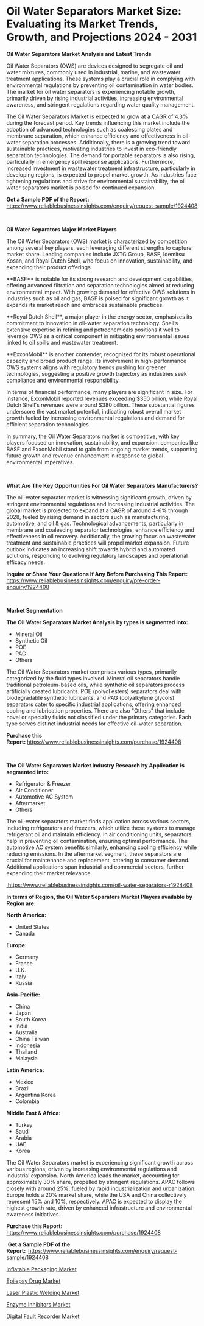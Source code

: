 <p><h1>Oil Water Separators Market Size: Evaluating its Market Trends, Growth, and Projections 2024 - 2031</h1></p><p><strong>Oil Water Separators Market Analysis and Latest Trends</strong></p>
<p><p>Oil Water Separators (OWS) are devices designed to segregate oil and water mixtures, commonly used in industrial, marine, and wastewater treatment applications. These systems play a crucial role in complying with environmental regulations by preventing oil contamination in water bodies. The market for oil water separators is experiencing notable growth, primarily driven by rising industrial activities, increasing environmental awareness, and stringent regulations regarding water quality management.</p><p>The Oil Water Separators Market is expected to grow at a CAGR of 4.3% during the forecast period. Key trends influencing this market include the adoption of advanced technologies such as coalescing plates and membrane separation, which enhance efficiency and effectiveness in oil-water separation processes. Additionally, there is a growing trend toward sustainable practices, motivating industries to invest in eco-friendly separation technologies. The demand for portable separators is also rising, particularly in emergency spill response applications. Furthermore, increased investment in wastewater treatment infrastructure, particularly in developing regions, is expected to propel market growth. As industries face tightening regulations and strive for environmental sustainability, the oil water separators market is poised for continued expansion.</p></p>
<p><strong>Get a Sample PDF of the Report:&nbsp;</strong> <a href="https://www.reliablebusinessinsights.com/enquiry/request-sample/1924408?utm_campaign=1737&utm_medium=2&utm_source=Github&utm_content=ia&utm_term=24102024&utm_id=oil-water-separators">https://www.reliablebusinessinsights.com/enquiry/request-sample/1924408</a></p>
<p>&nbsp;</p>
<p><strong>Oil Water Separators Major Market Players</strong></p>
<p><p>The Oil Water Separators (OWS) market is characterized by competition among several key players, each leveraging different strengths to capture market share. Leading companies include JXTG Group, BASF, Idemitsu Kosan, and Royal Dutch Shell, who focus on innovation, sustainability, and expanding their product offerings. </p><p>**BASF** is notable for its strong research and development capabilities, offering advanced filtration and separation technologies aimed at reducing environmental impact. With growing demand for effective OWS solutions in industries such as oil and gas, BASF is poised for significant growth as it expands its market reach and embraces sustainable practices.</p><p>**Royal Dutch Shell**, a major player in the energy sector, emphasizes its commitment to innovation in oil-water separation technology. Shell’s extensive expertise in refining and petrochemicals positions it well to leverage OWS as a critical component in mitigating environmental issues linked to oil spills and wastewater treatment. </p><p>**ExxonMobil** is another contender, recognized for its robust operational capacity and broad product range. Its involvement in high-performance OWS systems aligns with regulatory trends pushing for greener technologies, suggesting a positive growth trajectory as industries seek compliance and environmental responsibility.</p><p>In terms of financial performance, many players are significant in size. For instance, ExxonMobil reported revenues exceeding $350 billion, while Royal Dutch Shell's revenues were around $380 billion. These substantial figures underscore the vast market potential, indicating robust overall market growth fueled by increasing environmental regulations and demand for efficient separation technologies.</p><p>In summary, the Oil Water Separators market is competitive, with key players focused on innovation, sustainability, and expansion. companies like BASF and ExxonMobil stand to gain from ongoing market trends, supporting future growth and revenue enhancement in response to global environmental imperatives.</p></p>
<p>&nbsp;</p>
<p><strong>What Are The Key Opportunities For Oil Water Separators Manufacturers?</strong></p>
<p><p>The oil-water separator market is witnessing significant growth, driven by stringent environmental regulations and increasing industrial activities. The global market is projected to expand at a CAGR of around 4-6% through 2028, fueled by rising demand in sectors such as manufacturing, automotive, and oil & gas. Technological advancements, particularly in membrane and coalescing separator technologies, enhance efficiency and effectiveness in oil recovery. Additionally, the growing focus on wastewater treatment and sustainable practices will propel market expansion. Future outlook indicates an increasing shift towards hybrid and automated solutions, responding to evolving regulatory landscapes and operational efficacy needs.</p></p>
<p><strong>Inquire or Share Your Questions If Any Before Purchasing This Report:</strong> <a href="https://www.reliablebusinessinsights.com/enquiry/pre-order-enquiry/1924408?utm_campaign=1737&utm_medium=2&utm_source=Github&utm_content=ia&utm_term=24102024&utm_id=oil-water-separators">https://www.reliablebusinessinsights.com/enquiry/pre-order-enquiry/1924408</a></p>
<p>&nbsp;</p>
<p><strong>Market Segmentation</strong></p>
<p><strong>The Oil Water Separators Market Analysis by types is segmented into:</strong></p>
<p><ul><li>Mineral Oil</li><li>Synthetic Oil</li><li>POE</li><li>PAG</li><li>Others</li></ul></p>
<p><p>The Oil Water Separators market comprises various types, primarily categorized by the fluid types involved. Mineral oil separators handle traditional petroleum-based oils, while synthetic oil separators process artificially created lubricants. POE (polyol esters) separators deal with biodegradable synthetic lubricants, and PAG (polyalkylene glycols) separators cater to specific industrial applications, offering enhanced cooling and lubrication properties. There are also "Others" that include novel or specialty fluids not classified under the primary categories. Each type serves distinct industrial needs for effective oil-water separation.</p></p>
<p><strong>Purchase this Report:&nbsp;</strong><a href="https://www.reliablebusinessinsights.com/purchase/1924408?utm_campaign=1737&utm_medium=2&utm_source=Github&utm_content=ia&utm_term=24102024&utm_id=oil-water-separators">https://www.reliablebusinessinsights.com/purchase/1924408</a></p>
<p>&nbsp;</p>
<p><strong>The Oil Water Separators Market Industry Research by Application is segmented into:</strong></p>
<p><ul><li>Refrigerator & Freezer</li><li>Air Conditioner</li><li>Automotive AC System</li><li>Aftermarket</li><li>Others</li></ul></p>
<p><p>The oil-water separators market finds application across various sectors, including refrigerators and freezers, which utilize these systems to manage refrigerant oil and maintain efficiency. In air conditioning units, separators help in preventing oil contamination, ensuring optimal performance. The automotive AC system benefits similarly, enhancing cooling efficiency while reducing emissions. In the aftermarket segment, these separators are crucial for maintenance and replacement, catering to consumer demand. Additional applications span industrial and commercial sectors, further expanding their market relevance.</p></p>
<p><a href="https://www.reliablebusinessinsights.com/oil-water-separators-r1924408?utm_campaign=1737&utm_medium=2&utm_source=Github&utm_content=ia&utm_term=24102024&utm_id=oil-water-separators">&nbsp;https://www.reliablebusinessinsights.com/oil-water-separators-r1924408</a></p>
<p><strong>In terms of Region, the Oil Water Separators Market Players available by Region are:</strong></p>
<p>
    <p> <strong> North America: </strong>
        <ul>
            <li>United States</li>
            <li>Canada</li>
        </ul>
        </p> 
    <p> <strong> Europe: </strong>
        <ul>
            <li>Germany</li>
            <li>France</li>
            <li>U.K.</li>
            <li>Italy</li>
            <li>Russia</li>
        </ul>
        </p> 
    <p> <strong> Asia-Pacific: </strong>
        <ul>
            <li>China</li>
            <li>Japan</li>
            <li>South Korea</li>
            <li>India</li>
            <li>Australia</li>
            <li>China Taiwan</li>
            <li>Indonesia</li>
            <li>Thailand</li>
            <li>Malaysia</li>
        </ul>
        </p> 
    <p> <strong> Latin America: </strong>
        <ul>
            <li>Mexico</li>
            <li>Brazil</li>
            <li>Argentina Korea</li>
            <li>Colombia</li>
        </ul>
        </p> 
    <p> <strong> Middle East & Africa: </strong>
        <ul>
            <li>Turkey</li>
            <li>Saudi</li>
            <li>Arabia</li>
            <li>UAE</li>
            <li>Korea</li>
        </ul>
    </p>
    </p>
<p><p>The Oil Water Separators market is experiencing significant growth across various regions, driven by increasing environmental regulations and industrial expansion. North America leads the market, accounting for approximately 30% share, propelled by stringent regulations. APAC follows closely with around 25%, fueled by rapid industrialization and urbanization. Europe holds a 20% market share, while the USA and China collectively represent 15% and 10%, respectively. APAC is expected to display the highest growth rate, driven by enhanced infrastructure and environmental awareness initiatives.</p></p>
<p><strong>Purchase this Report: </strong><a href="https://www.reliablebusinessinsights.com/purchase/1924408?utm_campaign=1737&utm_medium=2&utm_source=Github&utm_content=ia&utm_term=24102024&utm_id=oil-water-separators">https://www.reliablebusinessinsights.com/purchase/1924408</a></p>
<p>&nbsp;<strong>Get a Sample PDF of the Report:&nbsp;&nbsp;</strong><a href="https://www.reliablebusinessinsights.com/enquiry/request-sample/1924408?utm_campaign=1737&utm_medium=2&utm_source=Github&utm_content=ia&utm_term=24102024&utm_id=oil-water-separators">https://www.reliablebusinessinsights.com/enquiry/request-sample/1924408</a></p>
<p><strong></strong></p>
<p><p><a href="https://www.linkedin.com/pulse/inflatable-packaging-market-velocity-8-cagr-trajectory-2024-2031-0hocf?utm_campaign=1737&utm_medium=2&utm_source=Github&utm_content=ia&utm_term=24102024&utm_id=oil-water-separators">Inflatable Packaging Market</a></p><p><a href="https://www.linkedin.com/pulse/strategic-insights-global-epilepsy-drug-market-trends-2024-lhqxe?utm_campaign=1737&utm_medium=2&utm_source=Github&utm_content=ia&utm_term=24102024&utm_id=oil-water-separators">Epilepsy Drug Market</a></p><p><a href="https://www.linkedin.com/pulse/laser-plastic-welding-market-strategic-insights-product-evolution-ei2cf?utm_campaign=1737&utm_medium=2&utm_source=Github&utm_content=ia&utm_term=24102024&utm_id=oil-water-separators">Laser Plastic Welding Market</a></p><p><a href="https://www.linkedin.com/pulse/strategic-market-insights-navigating-global-enzyme-inhibitors-fmlje?utm_campaign=1737&utm_medium=2&utm_source=Github&utm_content=ia&utm_term=24102024&utm_id=oil-water-separators">Enzyme Inhibitors Market</a></p><p><a href="https://www.linkedin.com/pulse/global-digital-fault-recorder-market-sector2024-2031-metrics-9bg1f?utm_campaign=1737&utm_medium=2&utm_source=Github&utm_content=ia&utm_term=24102024&utm_id=oil-water-separators">Digital Fault Recorder Market</a></p></p>